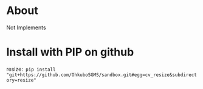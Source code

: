 # About
Not Implements

# Install with PIP on github

resize:` pip install "git+https://github.com/OhkuboSGMS/sandbox.git#egg=cv_resize&subdirectory=resize"`